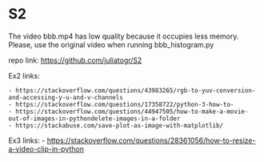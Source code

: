 # S2

The video bbb.mp4 has low quality because it occupies less memory. Please, use the original video when running bbb_histogram.py

repo link: https://github.com/juliatogr/S2

Ex2 links:

	- https://stackoverflow.com/questions/43983265/rgb-to-yuv-conversion-and-accessing-y-u-and-v-channels
	- https://stackoverflow.com/questions/17358722/python-3-how-to-
	- https://stackoverflow.com/questions/44947505/how-to-make-a-movie-out-of-images-in-pythondelete-images-in-a-folder
	- https://stackabuse.com/save-plot-as-image-with-matplotlib/

Ex3 links: 
	- https://stackoverflow.com/questions/28361056/how-to-resize-a-video-clip-in-python

